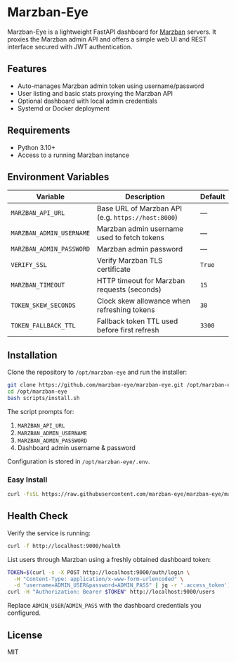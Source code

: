 # Marzban-Eye

Marzban-Eye is a lightweight FastAPI dashboard for [Marzban](https://github.com/razordeveloper/marzban) servers. It proxies the Marzban admin API and offers a simple web UI and REST interface secured with JWT authentication.

## Features

- Auto-manages Marzban admin token using username/password
- User listing and basic stats proxying the Marzban API
- Optional dashboard with local admin credentials
- Systemd or Docker deployment

## Requirements

- Python 3.10+
- Access to a running Marzban instance

## Environment Variables

| Variable | Description | Default |
| --- | --- | --- |
| `MARZBAN_API_URL` | Base URL of Marzban API (e.g. `https://host:8000`) | — |
| `MARZBAN_ADMIN_USERNAME` | Marzban admin username used to fetch tokens | — |
| `MARZBAN_ADMIN_PASSWORD` | Marzban admin password | — |
| `VERIFY_SSL` | Verify Marzban TLS certificate | `True` |
| `MARZBAN_TIMEOUT` | HTTP timeout for Marzban requests (seconds) | `15` |
| `TOKEN_SKEW_SECONDS` | Clock skew allowance when refreshing tokens | `30` |
| `TOKEN_FALLBACK_TTL` | Fallback token TTL used before first refresh | `3300` |

## Installation

Clone the repository to `/opt/marzban-eye` and run the installer:

```bash
git clone https://github.com/marzban-eye/marzban-eye.git /opt/marzban-eye
cd /opt/marzban-eye
bash scripts/install.sh
```

The script prompts for:

1. `MARZBAN_API_URL`
2. `MARZBAN_ADMIN_USERNAME`
3. `MARZBAN_ADMIN_PASSWORD`
4. Dashboard admin username & password

Configuration is stored in `/opt/marzban-eye/.env`.

### Easy Install

```bash
curl -fsSL https://raw.githubusercontent.com/marzban-eye/marzban-eye/main/scripts/install.sh | bash
```

## Health Check

Verify the service is running:

```bash
curl -f http://localhost:9000/health
```

List users through Marzban using a freshly obtained dashboard token:

```bash
TOKEN=$(curl -s -X POST http://localhost:9000/auth/login \
  -H "Content-Type: application/x-www-form-urlencoded" \
  -d "username=ADMIN_USER&password=ADMIN_PASS" | jq -r '.access_token')
curl -H "Authorization: Bearer $TOKEN" http://localhost:9000/users
```

Replace `ADMIN_USER`/`ADMIN_PASS` with the dashboard credentials you configured.

## License

MIT


